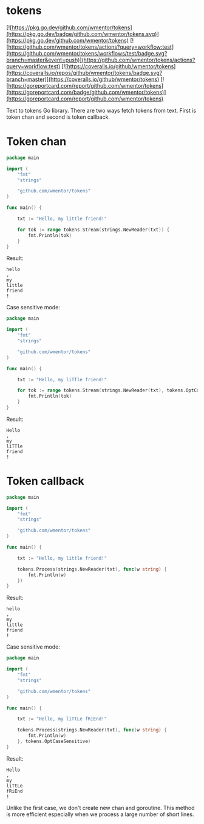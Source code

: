 # tokens

[![https://pkg.go.dev/github.com/wmentor/tokens](https://pkg.go.dev/badge/github.com/wmentor/tokens.svg)](https://pkg.go.dev/github.com/wmentor/tokens)
[![https://github.com/wmentor/tokens/actions?query=workflow:test](https://github.com/wmentor/tokens/workflows/test/badge.svg?branch=master&event=push)](https://github.com/wmentor/tokens/actions?query=workflow:test)
[![https://coveralls.io/github/wmentor/tokens](https://coveralls.io/repos/github/wmentor/tokens/badge.svg?branch=master)](https://coveralls.io/github/wmentor/tokens)
[![https://goreportcard.com/report/github.com/wmentor/tokens](https://goreportcard.com/badge/github.com/wmentor/tokens)](https://goreportcard.com/report/github.com/wmentor/tokens)

Text to tokens Go library. There are two ways fetch tokens from text. First is token chan and second is token callback.

# Token chan

```go
package main

import (
	"fmt"
	"strings"

	"github.com/wmentor/tokens"
)

func main() {

	txt := "Hello, my little friend!"

	for tok := range tokens.Stream(strings.NewReader(txt)) {
		fmt.Println(tok)
	}
}
```

Result:

```
hello
,
my
little
friend
!
```

Case sensitive mode:

```go
package main

import (
	"fmt"
	"strings"

	"github.com/wmentor/tokens"
)

func main() {

	txt := "Hello, my liTTle friend!"

	for tok := range tokens.Stream(strings.NewReader(txt), tokens.OptCaseSensitive) {
		fmt.Println(tok)
	}
}
```

Result:

```
Hello
,
my
liTTle
friend
!
```

# Token callback

```go
package main

import (
	"fmt"
	"strings"

	"github.com/wmentor/tokens"
)

func main() {

	txt := "Hello, my little friend!"

	tokens.Process(strings.NewReader(txt), func(w string) {
		fmt.Println(w)
	})
}
```

Result:

```
hello
,
my
little
friend
!
```

Case sensitive mode:

```go
package main

import (
	"fmt"
	"strings"

	"github.com/wmentor/tokens"
)

func main() {

	txt := "Hello, my liTtLe fRiEnd!"

	tokens.Process(strings.NewReader(txt), func(w string) {
		fmt.Println(w)
	}, tokens.OptCaseSensitive)
}
```

Result:

```
Hello
,
my
liTtLe
fRiEnd
!
```

Unlike the first case, we don't create new chan and goroutine. This method is more efficient especially when we process a large number of short lines.
